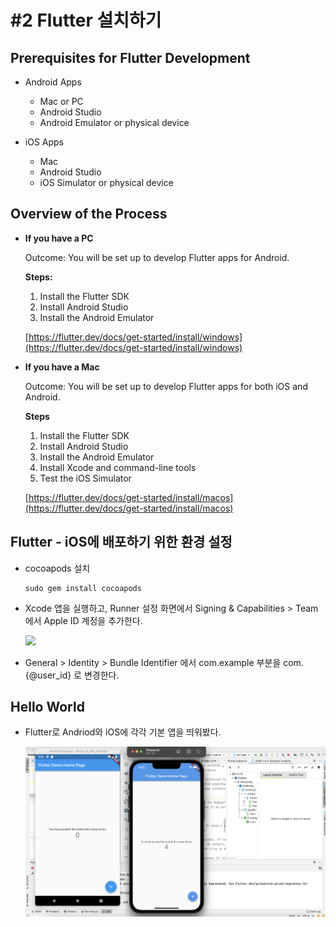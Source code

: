 # #2 Flutter 설치하기

## Prerequisites for Flutter Development

- Android Apps
  + Mac or PC
  +  Android Studio
  +  Android Emulator or physical device

- iOS Apps
  + Mac
  + Android Studio
  + iOS Simulator or physical device

## Overview of the Process

- **If you have a PC**
    
    Outcome: You will be set up to develop Flutter apps for Android.
    
    **Steps:**
    
    1. Install the Flutter SDK
    2. Install Android Studio
    3. Install the Android Emulator
    
    [https://flutter.dev/docs/get-started/install/windows](https://flutter.dev/docs/get-started/install/windows)
    
- **If you have a Mac**
    
    Outcome: You will be set up to develop Flutter apps for both iOS and Android.
    
    **Steps**
    
    1. Install the Flutter SDK
    2. Install Android Studio
    3. Install the Android Emulator
    4. Install Xcode and command-line tools
    5. Test the iOS Simulator
    
    [https://flutter.dev/docs/get-started/install/macos](https://flutter.dev/docs/get-started/install/macos)
    
## Flutter - iOS에 배포하기 위한 환경 설정

- cocoapods 설치

  ```
  sudo gem install cocoapods
  ```

- Xcode 앱을 실행하고, Runner 설정 화면에서 Signing & Capabilities > Team 에서 Apple ID 계정을 추가한다.

  ![](images/2021-11-27-23-39-32.png)

- General > Identity > Bundle Identifier 에서 com.example 부분을 com.{@user_id} 로 변경한다.

## Hello World

- Flutter로 Andriod와 iOS에 각각 기본 앱을 띄워봤다.

    ![](images/2021-11-24-23-14-40.png)
